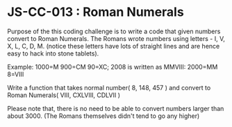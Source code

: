 # JS-CC-013 : Roman Numerals

Purpose of the this coding challenge is to write a code that given numbers convert to Roman Numerals. The Romans wrote numbers using letters - I, V, X, L, C, D, M. (notice these letters have lots of straight lines and are hence easy to hack into stone tablets).

Example: 1000=M 900=CM 90=XC; 2008 is written as MMVIII: 2000=MM 8=VIII

Write a function that takes normal number( 8, 148, 457 ) and convert to Roman Numerals( VIII, CXLVIII, CDLVII )

Please note that, there is no need to be able to convert numbers larger than about 3000. (The Romans themselves didn't tend to go any higher)
